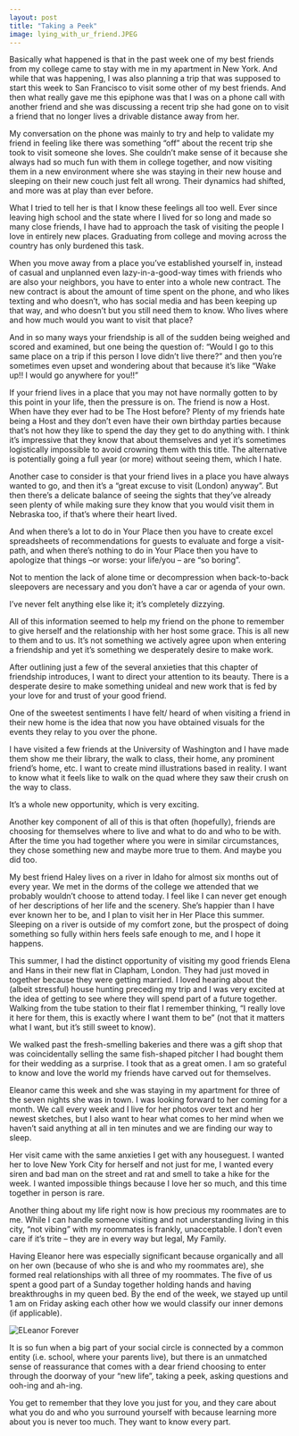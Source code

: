 ```yaml
---
layout: post
title: "Taking a Peek"
image: lying_with_ur_friend.JPEG
---
```


Basically what happened is that in the past week one of my best friends from my college came to stay with me in my apartment in New York. And while that was happening, I was also   planning a trip that was supposed to start this week to San Francisco to visit some other of my best friends. And then what really gave me this epiphone was that I was on a phone call with another friend and she was discussing a recent trip she had gone on to visit a friend that no longer lives a drivable distance away from her.

My conversation on the phone was mainly to try and help to validate my friend in feeling like there was something “off” about the recent trip she took to visit someone she loves. She couldn’t make sense of it because she always had so much fun with them in college together, and now visiting them in a new environment where she was staying in their new house and sleeping on their new couch just felt all wrong. Their dynamics had shifted, and more was at play than ever before. 

What I tried to tell her is that I know these feelings all too well. Ever since leaving high school and the state where I lived for so long and made so many close friends, I have had to approach the task of visiting the people I love in entirely new places. Graduating from college and moving across the country has only burdened this task. 

When you move away from a place you’ve established yourself in, instead of casual and unplanned even lazy-in-a-good-way times with friends who are also your neighbors, you have to enter into a whole new contract. The new contract is about the amount of time spent on the phone, and who likes texting and who doesn’t, who has social media and has been keeping up that way, and who doesn’t but you still need them to know. Who lives where and how much would you want to visit that place? 

And in so many ways your friendship is all of the sudden being weighed and scored and examined, but one being the question of: “Would I go to this same place on a trip if this person I love didn’t live there?” and then you’re sometimes even upset and wondering about that because it’s like “Wake up!! I would go anywhere for you!!”

If your friend lives in a place that you may not have normally gotten to by this point in your life, then the pressure is on. The friend is now a Host. When have they ever had to be The Host before? Plenty of my friends hate being a Host and they don’t even have their own birthday parties because that’s not how they like to spend the day they get to do anything with. I think it’s impressive that they know that about themselves and yet it’s sometimes logistically impossible to avoid crowning them with this title. The alternative is potentially going a full year (or more) without seeing them, which I hate.

Another case to consider is that your friend lives in a place you have always wanted to go, and then it’s a “great excuse to visit (London) anyway”. But then there’s a delicate balance of seeing the sights that they’ve already seen plenty of while making sure they know that you would visit them in Nebraska too, if that’s where their heart lived.

And when there’s a lot to do in Your Place then you have to create excel spreadsheets of recommendations for guests to evaluate and forge a visit-path, and when there’s nothing to do in Your Place then you have to apologize that things –or worse: your life/you – are “so boring”.

Not to mention the lack of alone time or decompression when back-to-back sleepovers are necessary and you don’t have a car or agenda of your own.

I’ve never felt anything else like it; it’s completely dizzying. 

All of this information seemed to help my friend on the phone to remember to give herself and the relationship with her host some grace. This is all new to them and to us. It’s not something we actively agree upon when entering a friendship and yet it’s something we desperately desire to make work.

After outlining just a few of the several anxieties that this chapter of friendship introduces, I want to direct your attention to its beauty. There is a desperate desire to make something unideal and new work that is fed by your love for and trust of your good friend.

One of the sweetest sentiments I have felt/ heard of when visiting a friend in their new home is the idea that now you have obtained visuals for the events they relay to you over the phone. 

I have visited a few friends at the University of Washington and I have made them show me their library, the walk to class, their home, any prominent friend’s home, etc. I want to create mind illustrations based in reality. I want to know what it feels like to walk on the quad where they saw their crush on the way to class. 

It’s a whole new opportunity, which is very exciting.

Another key component of all of this is that often (hopefully), friends are choosing for themselves where to live and what to do and who to be with. After the time you had together where you were in similar circumstances, they chose something new and maybe more true to them. And maybe you did too.

My best friend Haley lives on a river in Idaho for almost six months out of every year. We met in the dorms of the college we attended that we probably wouldn’t choose to attend today. I feel like I can never get enough of her descriptions of her life and the scenery. She’s happier than I have ever known her to be, and I plan to visit her in Her Place this summer. Sleeping on a river is outside of my comfort zone, but the prospect of doing something so fully within hers feels safe enough to me, and I hope it happens.

This summer, I had the distinct opportunity of visiting my good friends Elena and Hans in their new flat in Clapham, London. They had just moved in together because they were getting married. I loved hearing about the (albeit stressful) house hunting preceding my trip and I was very excited at the idea of getting to see where they will spend part of a future together. Walking from the tube station to their flat I remember thinking, “I really love it here for them, this is exactly where I want them to be” (not that it matters what I want, but it’s still sweet to know). 

We walked past the fresh-smelling bakeries and there was a gift shop that was coincidentally selling the same fish-shaped pitcher I had bought them for their wedding as a surprise. I took that as a great omen. I am so grateful to know and love the world my friends have carved out for themselves.

Eleanor came this week and she was staying in my apartment for three of the seven nights she was in town. I was looking forward to her coming for a month. We call every week and I live for her photos over text and her newest sketches, but I also want to hear what comes to her mind when we haven’t said anything at all in ten minutes and we are finding our way to sleep. 

Her visit came with the same anxieties I get with any houseguest. I wanted her to love New York City for herself and not just for me, I wanted every siren and bad man on the street and rat and smell to take a hike for the week. I wanted impossible things because I love her so much, and this time together in person is rare.

Another thing about my life right now is how precious my roommates are to me. While I can handle someone visiting and not understanding living in this city, “not vibing” with my roommates is frankly, unacceptable. I don’t even care if it’s trite – they are in every way but legal, My Family. 

Having Eleanor here was especially significant because organically and all on her own (because of who she is and who my roommates are), she formed real relationships with all three of my roommates. The five of us spent a good part of a Sunday together holding hands and having breakthroughs in my queen bed. By the end of the week, we stayed up until 1 am on Friday asking each other how we would classify our inner demons (if applicable). 

![ELeanor Forever](https://raw.githubusercontent.com/sophieggee/fkagrace/gh-pages/assets/img/july/neltexts.jpeg "Eleanor Forever")

It is so fun when a big part of your social circle is connected by a common entity (i.e. school, where your parents live), but there is an unmatched sense of reassurance that comes with a dear friend choosing to enter through the doorway of your “new life”, taking a peek, asking questions and ooh-ing and ah-ing. 

You get to remember that they love you just for you, and they care about what you do and who you surround yourself with because learning more about you is never too much. They want to know every part.

